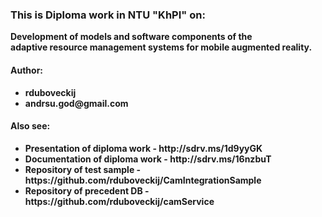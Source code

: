 <h3>This is Diploma work in NTU "KhPI" on: </h3>
<p><strong>
Development of models and software components of the <br /> 
adaptive resource management systems for mobile augmented reality.
<string></p>
<h4>Author:</h4>
<ul>
  <li>rduboveckij</li> 
  <li>andrsu.god@gmail.com</li>
</ul>
<h4>Also see:</h4> 
<ul>
  <li>Presentation of diploma work - http://sdrv.ms/1d9yyGK</li>
  <li>Documentation of diploma work - http://sdrv.ms/16nzbuT</li>
  <li>Repository of test sample - https://github.com/rduboveckij/CamIntegrationSample</li> 
  <li>Repository of precedent DB - https://github.com/rduboveckij/camService</li>
<ul>
